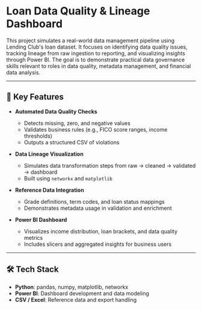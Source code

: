 # Loan Data Quality & Lineage Dashboard

This project simulates a real-world data management pipeline using Lending Club's loan dataset. It focuses on identifying data quality issues, tracking lineage from raw ingestion to reporting, and visualizing insights through Power BI. The goal is to demonstrate practical data governance skills relevant to roles in data quality, metadata management, and financial data analysis.

---

## 🧪 Key Features

- **Automated Data Quality Checks**
  - Detects missing, zero, and negative values
  - Validates business rules (e.g., FICO score ranges, income thresholds)
  - Outputs a structured CSV of violations

- **Data Lineage Visualization**
  - Simulates data transformation steps from raw → cleaned → validated → dashboard
  - Built using `networkx` and `matplotlib`

- **Reference Data Integration**
  - Grade definitions, term codes, and loan status mappings
  - Demonstrates metadata usage in validation and enrichment

- **Power BI Dashboard**
  - Visualizes income distribution, loan brackets, and data quality metrics
  - Includes slicers and aggregated insights for business users

---

## 🛠 Tech Stack

- **Python**: pandas, numpy, matplotlib, networkx
- **Power BI**: Dashboard development and data modeling
- **CSV / Excel**: Reference data and export handling

